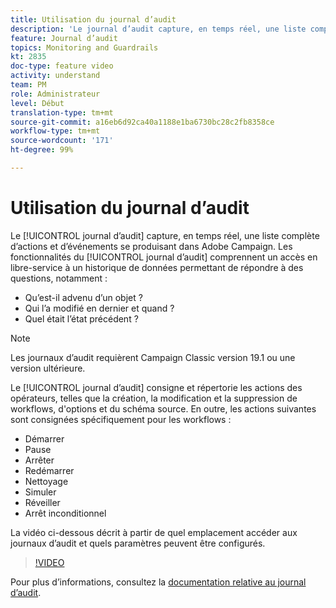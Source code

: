 ```yaml
---
title: Utilisation du journal d’audit
description: 'Le journal d’audit capture, en temps réel, une liste complète d''actions et d’événements se produisant dans Adobe Campaign. '
feature: Journal d’audit
topics: Monitoring and Guardrails
kt: 2835
doc-type: feature video
activity: understand
team: PM
role: Administrateur
level: Début
translation-type: tm+mt
source-git-commit: a16eb6d92ca40a1188e1ba6730bc28c2fb8358ce
workflow-type: tm+mt
source-wordcount: '171'
ht-degree: 99%

---
```



# Utilisation du journal d’audit

Le [!UICONTROL journal d’audit] capture, en temps réel, une liste complète d’actions et d’événements se produisant dans Adobe Campaign. Les fonctionnalités du [!UICONTROL journal d’audit] comprennent un accès en libre-service à un historique de données permettant de répondre à des questions, notamment :

* Qu’est-il advenu d’un objet ?
* Qui l’a modifié en dernier et quand ?
* Quel était l’état précédent ?

>[!NOTE]
>
>Les journaux d’audit requièrent Campaign Classic version 19.1 ou une version ultérieure.

Le [!UICONTROL journal d’audit] consigne et répertorie les actions des opérateurs, telles que la création, la modification et la suppression de workflows, d&#39;options et du schéma source. En outre, les actions suivantes sont consignées spécifiquement pour les workflows :

* Démarrer
* Pause
* Arrêter
* Redémarrer
* Nettoyage
* Simuler
* Réveiller
* Arrêt inconditionnel

La vidéo ci-dessous décrit à partir de quel emplacement accéder aux journaux d’audit et quels paramètres peuvent être configurés.

>[!VIDEO](https://video.tv.adobe.com/v/27425?quality=12)

Pour plus d’informations, consultez la [documentation relative au journal d’audit](https://docs.adobe.com/content/help/fr-FR/campaign-classic/using/monitoring-campaign-classic/production-procedures/audit-trail.html).

